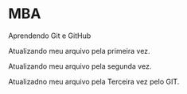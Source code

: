 # MBA
Aprendendo Git e GitHub

Atualizando meu arquivo pela primeira vez.

Atualizando meu arquivo pela segunda vez.

Atualizadno meu arquivo pela Terceira vez pelo GIT.
